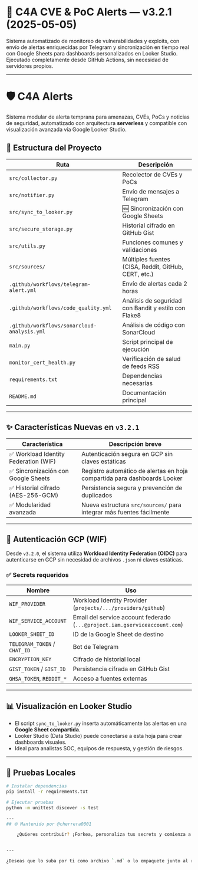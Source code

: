 # 🔐 C4A CVE & PoC Alerts — v3.2.1 (2025-05-05)

Sistema automatizado de monitoreo de vulnerabilidades y exploits, con envío de alertas enriquecidas por Telegram y sincronización en tiempo real con Google Sheets para dashboards personalizados en Looker Studio. Ejecutado completamente desde GitHub Actions, sin necesidad de servidores propios.

---

# 🛡️ C4A Alerts

Sistema modular de alerta temprana para amenazas, CVEs, PoCs y noticias de seguridad, automatizado con arquitectura **serverless** y compatible con visualización avanzada vía Google Looker Studio.

## 📁 Estructura del Proyecto

| Ruta                                    | Descripción                                               |
|-----------------------------------------|-----------------------------------------------------------|
| `src/collector.py`                      | Recolector de CVEs y PoCs                                 |
| `src/notifier.py`                       | Envío de mensajes a Telegram                              |
| `src/sync_to_looker.py`                | 🆕 Sincronización con Google Sheets                       |
| `src/secure_storage.py`                 | Historial cifrado en GitHub Gist                          |
| `src/utils.py`                          | Funciones comunes y validaciones                          |
| `src/sources/`                          | Múltiples fuentes (CISA, Reddit, GitHub, CERT, etc.)      |
| `.github/workflows/telegram-alert.yml` | Envío de alertas cada 2 horas                             |
| `.github/workflows/code_quality.yml`   | Análisis de seguridad con Bandit y estilo con Flake8      |
| `.github/workflows/sonarcloud-analysis.yml` | Análisis de código con SonarCloud                    |
| `main.py`                               | Script principal de ejecución                             |
| `monitor_cert_health.py`               | Verificación de salud de feeds RSS                        |
| `requirements.txt`                     | Dependencias necesarias                                   |
| `README.md`                             | Documentación principal                                   |

---

## ✨ Características Nuevas en `v3.2.1`

| Característica                                               | Descripción breve                                                                                      |
|--------------------------------------------------------------|---------------------------------------------------------------------------------------------------------|
| ✅ Workload Identity Federation (WIF)                        | Autenticación segura en GCP sin claves estáticas                                                       |
| ✅ Sincronización con Google Sheets                          | Registro automático de alertas en hoja compartida para dashboards Looker                               |
| ✅ Historial cifrado (AES-256-GCM)                           | Persistencia segura y prevención de duplicados                                                         |
| ✅ Modularidad avanzada                                       | Nueva estructura `src/sources/` para integrar más fuentes fácilmente                                    |

---

## 🔐 Autenticación GCP (WIF)

Desde `v3.2.0`, el sistema utiliza **Workload Identity Federation (OIDC)** para autenticarse en GCP sin necesidad de archivos `.json` ni claves estáticas.

### ✅ Secrets requeridos

| Nombre | Uso |
|--------|-----|
| `WIF_PROVIDER` | Workload Identity Provider (`projects/.../providers/github`) |
| `WIF_SERVICE_ACCOUNT` | Email del service account federado (`...@project.iam.gserviceaccount.com`) |
| `LOOKER_SHEET_ID` | ID de la Google Sheet de destino |
| `TELEGRAM_TOKEN` / `CHAT_ID` | Bot de Telegram |
| `ENCRYPTION_KEY` | Cifrado de historial local |
| `GIST_TOKEN` / `GIST_ID` | Persistencia cifrada en GitHub Gist |
| `GHSA_TOKEN`, `REDDIT_*` | Acceso a fuentes externas |

---

## 📊 Visualización en Looker Studio

- El script `sync_to_looker.py` inserta automáticamente las alertas en una **Google Sheet compartida**.
- Looker Studio (Data Studio) puede conectarse a esta hoja para crear dashboards visuales.
- Ideal para analistas SOC, equipos de respuesta, y gestión de riesgos.

---

## 🧪 Pruebas Locales

```bash
# Instalar dependencias
pip install -r requirements.txt

# Ejecutar pruebas
python -m unittest discover -s test

---
## 🌐 Mantenido por @cherrera0001

    ¿Quieres contribuir? ¡Forkea, personaliza tus secrets y comienza a monitorear ciberamenazas en minutos!


---

¿Deseas que lo suba por ti como archivo `.md` o lo empaquete junto al resto del código del repo?
